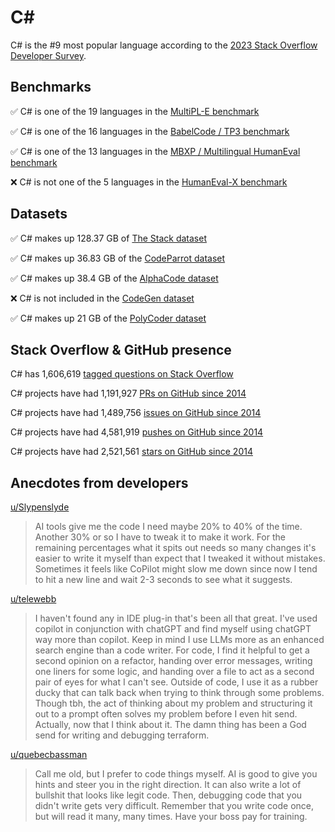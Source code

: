 # C#

C# is the #9 most popular language according to the [2023 Stack Overflow Developer Survey](https://survey.stackoverflow.co/2023/#section-most-popular-technologies-programming-scripting-and-markup-languages).

## Benchmarks

✅ C# is one of the 19 languages in the [MultiPL-E benchmark](https://blog.pearai.dev/an-introduction-to-code-llm-benchmarks-for-software-engineers/#:~:text=couple%20notable%20mentions-,4.%20MultiPL%2DE,-Creator%3A%20Northeastern)

✅ C# is one of the 16 languages in the [BabelCode / TP3 benchmark](https://blog.pearai.dev/an-introduction-to-code-llm-benchmarks-for-software-engineers/#:~:text=amazon%2Dscience/mxeval-,12.%20BabelCode%20/%20TP3,-Creator%3A%20Google)

✅ C# is one of the 13 languages in the [MBXP / Multilingual HumanEval benchmark](https://blog.pearai.dev/an-introduction-to-code-llm-benchmarks-for-software-engineers/#:~:text=11.%20MBXP%20/%20Multilingual%20HumanEval)

❌ C# is not one of the 5 languages in the [HumanEval-X benchmark](https://blog.pearai.dev/an-introduction-to-code-llm-benchmarks-for-software-engineers/#:~:text=Some%20multilingual%C2%A0benchmarks-,10.%20HumanEval%2DX,-Creator%3A%20Tsinghua)

## Datasets

✅ C# makes up 128.37 GB of [The Stack dataset](https://arxiv.org/abs/2211.15533)

✅ C# makes up 36.83 GB of the [CodeParrot dataset](https://huggingface.co/datasets/codeparrot/github-code)

✅ C# makes up 38.4 GB of the [AlphaCode dataset](https://arxiv.org/abs/2203.07814)

❌ C# is not included in the [CodeGen dataset](https://arxiv.org/abs/2203.13474)

✅ C# makes up 21 GB of the [PolyCoder dataset](https://arxiv.org/abs/2202.13169)

## Stack Overflow & GitHub presence

C# has 1,606,619 [tagged questions on Stack Overflow](https://stackoverflow.com/tags)

C# projects have had 1,191,927 [PRs on GitHub since 2014](https://madnight.github.io/githut/#/pull_requests/2023/3)

C# projects have had 1,489,756 [issues on GitHub since 2014](https://madnight.github.io/githut/#/issues/2023/3)

C# projects have had 4,581,919 [pushes on GitHub since 2014](https://madnight.github.io/githut/#/pushes/2023/3)

C# projects have had 2,521,561 [stars on GitHub since 2014](https://madnight.github.io/githut/#/stars/2023/3)

## Anecdotes from developers

[u/Slypenslyde](https://www.reddit.com/r/csharp/comments/1768d7o/comment/k4kguvf/?utm_source=share&utm_medium=web2x&context=3)
> AI tools give me the code I need maybe 20% to 40% of the time. Another 30% or so I have to tweak it to make it work. For the remaining percentages what it spits out needs so many changes it's easier to write it myself than expect that I tweaked it without mistakes. Sometimes it feels like CoPilot might slow me down since now I tend to hit a new line and wait 2-3 seconds to see what it suggests.

[u/telewebb](https://www.reddit.com/r/csharp/comments/1768d7o/comment/k4kod5z/?utm_source=share&utm_medium=web2x&context=3)
> I haven't found any in IDE plug-in that's been all that great. I've used copilot in conjunction with chatGPT and find myself using chatGPT way more than copilot. Keep in mind I use LLMs more as an enhanced search engine than a code writer. For code, I find it helpful to get a second opinion on a refactor, handing over error messages, writing one liners for some logic, and handing over a file to act as a second pair of eyes for what I can't see. Outside of code, I use it as a rubber ducky that can talk back when trying to think through some problems. Though tbh, the act of thinking about my problem and structuring it out to a prompt often solves my problem before I even hit send. Actually, now that I think about it. The damn thing has been a God send for writing and debugging terraform.

[u/quebecbassman](https://www.reddit.com/r/csharp/comments/1768d7o/comment/k4kgylh/?utm_source=share&utm_medium=web2x&context=3)
> Call me old, but I prefer to code things myself. AI is good to give you hints and steer you in the right direction. It can also write a lot of bullshit that looks like legit code. Then, debugging code that you didn't write gets very difficult. Remember that you write code once, but will read it many, many times. Have your boss pay for training.